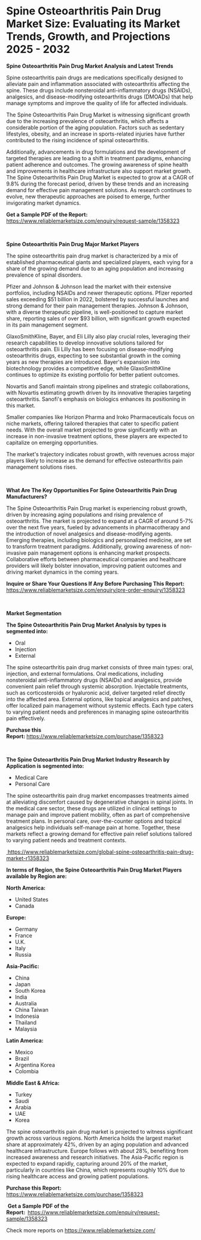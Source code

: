 <p><h1>Spine Osteoarthritis Pain Drug Market Size: Evaluating its Market Trends, Growth, and Projections 2025 - 2032</h1></p><p><strong>Spine Osteoarthritis Pain Drug Market Analysis and Latest Trends</strong></p>
<p><p>Spine osteoarthritis pain drugs are medications specifically designed to alleviate pain and inflammation associated with osteoarthritis affecting the spine. These drugs include nonsteroidal anti-inflammatory drugs (NSAIDs), analgesics, and disease-modifying osteoarthritis drugs (DMOADs) that help manage symptoms and improve the quality of life for affected individuals. </p><p>The Spine Osteoarthritis Pain Drug Market is witnessing significant growth due to the increasing prevalence of osteoarthritis, which affects a considerable portion of the aging population. Factors such as sedentary lifestyles, obesity, and an increase in sports-related injuries have further contributed to the rising incidence of spinal osteoarthritis. </p><p>Additionally, advancements in drug formulations and the development of targeted therapies are leading to a shift in treatment paradigms, enhancing patient adherence and outcomes. The growing awareness of spine health and improvements in healthcare infrastructure also support market growth. The Spine Osteoarthritis Pain Drug Market is expected to grow at a CAGR of 9.8% during the forecast period, driven by these trends and an increasing demand for effective pain management solutions. As research continues to evolve, new therapeutic approaches are poised to emerge, further invigorating market dynamics.</p></p>
<p><strong>Get a Sample PDF of the Report:&nbsp;</strong> <a href="https://www.reliablemarketsize.com/enquiry/request-sample/1358323?utm_campaign=2876&utm_medium=2&utm_source=Github&utm_content=ia&utm_term=09032025&utm_id=spine-osteoarthritis-pain-drug">https://www.reliablemarketsize.com/enquiry/request-sample/1358323</a></p>
<p>&nbsp;</p>
<p><strong>Spine Osteoarthritis Pain Drug Major Market Players</strong></p>
<p><p>The spine osteoarthritis pain drug market is characterized by a mix of established pharmaceutical giants and specialized players, each vying for a share of the growing demand due to an aging population and increasing prevalence of spinal disorders. </p><p>Pfizer and Johnson & Johnson lead the market with their extensive portfolios, including NSAIDs and newer therapeutic options. Pfizer reported sales exceeding $51 billion in 2022, bolstered by successful launches and strong demand for their pain management therapies. Johnson & Johnson, with a diverse therapeutic pipeline, is well-positioned to capture market share, reporting sales of over $93 billion, with significant growth expected in its pain management segment.</p><p>GlaxoSmithKline, Bayer, and Eli Lilly also play crucial roles, leveraging their research capabilities to develop innovative solutions tailored for osteoarthritis pain. Eli Lilly has been focusing on disease-modifying osteoarthritis drugs, expecting to see substantial growth in the coming years as new therapies are introduced. Bayer's expansion into biotechnology provides a competitive edge, while GlaxoSmithKline continues to optimize its existing portfolio for better patient outcomes.</p><p>Novartis and Sanofi maintain strong pipelines and strategic collaborations, with Novartis estimating growth driven by its innovative therapies targeting osteoarthritis. Sanofi's emphasis on biologics enhances its positioning in this market.</p><p>Smaller companies like Horizon Pharma and Iroko Pharmaceuticals focus on niche markets, offering tailored therapies that cater to specific patient needs. With the overall market projected to grow significantly with an increase in non-invasive treatment options, these players are expected to capitalize on emerging opportunities.</p><p>The market's trajectory indicates robust growth, with revenues across major players likely to increase as the demand for effective osteoarthritis pain management solutions rises.</p></p>
<p>&nbsp;</p>
<p><strong>What Are The Key Opportunities For Spine Osteoarthritis Pain Drug Manufacturers?</strong></p>
<p><p>The Spine Osteoarthritis Pain Drug market is experiencing robust growth, driven by increasing aging populations and rising prevalence of osteoarthritis. The market is projected to expand at a CAGR of around 5-7% over the next five years, fueled by advancements in pharmacotherapy and the introduction of novel analgesics and disease-modifying agents. Emerging therapies, including biologics and personalized medicine, are set to transform treatment paradigms. Additionally, growing awareness of non-invasive pain management options is enhancing market prospects. Collaborative efforts between pharmaceutical companies and healthcare providers will likely bolster innovation, improving patient outcomes and driving market dynamics in the coming years.</p></p>
<p><strong>Inquire or Share Your Questions If Any Before Purchasing This Report:</strong> <a href="https://www.reliablemarketsize.com/enquiry/pre-order-enquiry/1358323?utm_campaign=2876&utm_medium=2&utm_source=Github&utm_content=ia&utm_term=09032025&utm_id=spine-osteoarthritis-pain-drug">https://www.reliablemarketsize.com/enquiry/pre-order-enquiry/1358323</a></p>
<p>&nbsp;</p>
<p><strong>Market Segmentation</strong></p>
<p><strong>The Spine Osteoarthritis Pain Drug Market Analysis by types is segmented into:</strong></p>
<p><ul><li>Oral</li><li>Injection</li><li>External</li></ul></p>
<p><p>The spine osteoarthritis pain drug market consists of three main types: oral, injection, and external formulations. Oral medications, including nonsteroidal anti-inflammatory drugs (NSAIDs) and analgesics, provide convenient pain relief through systemic absorption. Injectable treatments, such as corticosteroids or hyaluronic acid, deliver targeted relief directly into the affected area. External options, like topical analgesics and patches, offer localized pain management without systemic effects. Each type caters to varying patient needs and preferences in managing spine osteoarthritis pain effectively.</p></p>
<p><strong>Purchase this Report:&nbsp;</strong><a href="https://www.reliablemarketsize.com/purchase/1358323?utm_campaign=2876&utm_medium=2&utm_source=Github&utm_content=ia&utm_term=09032025&utm_id=spine-osteoarthritis-pain-drug">https://www.reliablemarketsize.com/purchase/1358323</a></p>
<p>&nbsp;</p>
<p><strong>The Spine Osteoarthritis Pain Drug Market Industry Research by Application is segmented into:</strong></p>
<p><ul><li>Medical Care</li><li>Personal Care</li></ul></p>
<p><p>The spine osteoarthritis pain drug market encompasses treatments aimed at alleviating discomfort caused by degenerative changes in spinal joints. In the medical care sector, these drugs are utilized in clinical settings to manage pain and improve patient mobility, often as part of comprehensive treatment plans. In personal care, over-the-counter options and topical analgesics help individuals self-manage pain at home. Together, these markets reflect a growing demand for effective pain relief solutions tailored to varying patient needs and treatment contexts.</p></p>
<p><a href="https://www.reliablemarketsize.com/global-spine-osteoarthritis-pain-drug-market-r1358323?utm_campaign=2876&utm_medium=2&utm_source=Github&utm_content=ia&utm_term=09032025&utm_id=spine-osteoarthritis-pain-drug">&nbsp;https://www.reliablemarketsize.com/global-spine-osteoarthritis-pain-drug-market-r1358323</a></p>
<p><strong>In terms of Region, the Spine Osteoarthritis Pain Drug Market Players available by Region are:</strong></p>
<p>
    <p> <strong> North America: </strong>
        <ul>
            <li>United States</li>
            <li>Canada</li>
        </ul>
        </p> 
    <p> <strong> Europe: </strong>
        <ul>
            <li>Germany</li>
            <li>France</li>
            <li>U.K.</li>
            <li>Italy</li>
            <li>Russia</li>
        </ul>
        </p> 
    <p> <strong> Asia-Pacific: </strong>
        <ul>
            <li>China</li>
            <li>Japan</li>
            <li>South Korea</li>
            <li>India</li>
            <li>Australia</li>
            <li>China Taiwan</li>
            <li>Indonesia</li>
            <li>Thailand</li>
            <li>Malaysia</li>
        </ul>
        </p> 
    <p> <strong> Latin America: </strong>
        <ul>
            <li>Mexico</li>
            <li>Brazil</li>
            <li>Argentina Korea</li>
            <li>Colombia</li>
        </ul>
        </p> 
    <p> <strong> Middle East & Africa: </strong>
        <ul>
            <li>Turkey</li>
            <li>Saudi</li>
            <li>Arabia</li>
            <li>UAE</li>
            <li>Korea</li>
        </ul>
    </p>
    </p>
<p><p>The spine osteoarthritis pain drug market is projected to witness significant growth across various regions. North America holds the largest market share at approximately 42%, driven by an aging population and advanced healthcare infrastructure. Europe follows with about 28%, benefiting from increased awareness and research initiatives. The Asia-Pacific region is expected to expand rapidly, capturing around 20% of the market, particularly in countries like China, which represents roughly 10% due to rising healthcare access and growing patient populations.</p></p>
<p><strong>Purchase this Report: </strong><a href="https://www.reliablemarketsize.com/purchase/1358323?utm_campaign=2876&utm_medium=2&utm_source=Github&utm_content=ia&utm_term=09032025&utm_id=spine-osteoarthritis-pain-drug">https://www.reliablemarketsize.com/purchase/1358323</a></p>
<p>&nbsp;<strong>Get a Sample PDF of the Report:&nbsp;&nbsp;</strong><a href="https://www.reliablemarketsize.com/enquiry/request-sample/1358323?utm_campaign=2876&utm_medium=2&utm_source=Github&utm_content=ia&utm_term=09032025&utm_id=spine-osteoarthritis-pain-drug">https://www.reliablemarketsize.com/enquiry/request-sample/1358323</a></p>
<p><strong></strong></p>
<p>Check more reports on <a href="https://www.reliablemarketsize.com/?utm_campaign=2876&utm_medium=2&utm_source=Github&utm_content=ia&utm_term=09032025&utm_id=spine-osteoarthritis-pain-drug">https://www.reliablemarketsize.com/</a></p>